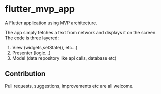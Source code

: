 # flutter_mvp_app

A Flutter application using MVP architecture.

The app simply fetches a text from network and displays it on the screen.
The code is three layered:
1. View (widgets,setState(), etc...)
2. Presenter (logic...)
3. Model (data repository like api calls, database etc)



## Contribution

Pull requests, suggestions, improvements etc are all welcome.
